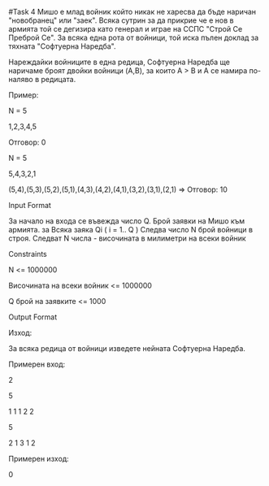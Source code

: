#Task 4
Мишо е млад войник който никак не харесва да бъде наричан "новобранец" или "заек". Всяка сутрин за да прикрие че е нов в армията той се дегизира като генерал и играе на ССПС "Строй Се Преброй Се". За всяка една рота от войници, той иска пълен доклад за тяхната "Софтуерна Наредба".

Нареждайки войниците в една редица, Софтуерна Наредба ще наричаме броят двойки войници (A,B), за които A > B и A се намира по-наляво в редицата.

Пример:

N = 5

1,2,3,4,5

Отговор: 0

N = 5

5,4,3,2,1

(5,4),(5,3),(5,2),(5,1),(4,3),(4,2),(4,1),(3,2),(3,1),(2,1) => Отговор: 10

Input Format

За начало на входа се въвежда число Q. Брой заявки на Мишо към армията. за Всяка заяка Qi ( i = 1.. Q ) Следва число N брой войници в строя. Следват N числа - височината в милиметри на всеки войник

Constraints

N <= 1000000

Височината на всеки войник <= 1000000

Q брой на заявките <= 1000

Output Format

Изход:

За всяка редица от войници изведете нейната Софтуерна Наредба.

Примерен вход:

2

5

1 1 1 2 2

5

2 1 3 1 2

Примерен изход:

0

